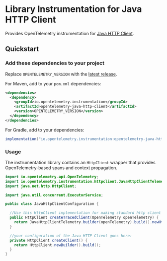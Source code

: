 # Library Instrumentation for Java HTTP Client

Provides OpenTelemetry instrumentation for [Java HTTP Client](https://openjdk.org/groups/net/httpclient/intro.html).

## Quickstart

### Add these dependencies to your project

Replace `OPENTELEMETRY_VERSION` with the [latest
release](https://mvnrepository.com/artifact/io.opentelemetry.instrumentation/opentelemetry-java-http-client).

For Maven, add to your `pom.xml` dependencies:

```xml
<dependencies>
  <dependency>
    <groupId>io.opentelemetry.instrumentation</groupId>
    <artifactId>opentelemetry-java-http-client</artifactId>
    <version>OPENTELEMETRY_VERSION</version>
  </dependency>
</dependencies>
```

For Gradle, add to your dependencies:

```groovy
implementation("io.opentelemetry.instrumentation:opentelemetry-java-http-client:OPENTELEMETRY_VERSION")
```

### Usage

The instrumentation library contains an `HttpClient` wrapper that provides OpenTelemetry-based spans
and context propagation.

```java
import io.opentelemetry.api.OpenTelemetry;
import io.opentelemetry.instrumentation.httpclient.JavaHttpClientTelemetry;
import java.net.http.HttpClient;

import java.util.concurrent.ExecutorService;

public class JavaHttpClientConfiguration {

  //Use this HttpClient implementation for making standard http client calls.
  public HttpClient createTracedClient(OpenTelemetry openTelemetry) {
    return JavaHttpClientTelemetry.builder(openTelemetry).build().newHttpClient(createClient());
  }

  //your configuration of the Java HTTP Client goes here:
  private HttpClient createClient() {
    return HttpClient.newBuilder().build();
  }
}
```
